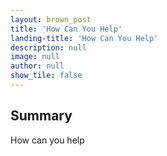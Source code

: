 ```yaml
---
layout: brown_post
title: 'How Can You Help'
landing-title: 'How Can You Help'
description: null
image: null
author: null
show_tile: false
---
```


<h2>Summary</h2>
<p>How can you help </p>


